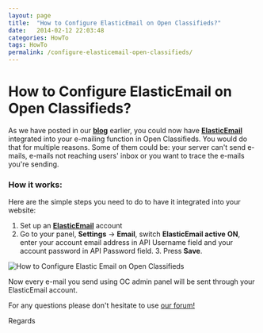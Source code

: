 ```yaml
---
layout: page
title:  "How to Configure ElasticEmail on Open Classifieds?"
date:   2014-02-12 22:03:48
categories: HowTo
tags: HowTo
permalink: /configure-elasticemail-open-classifieds/
---
```

# How to Configure ElasticEmail on Open Classifieds?

As we have posted in our **[blog](http://open-classifieds.com/2014/02/12/elastic-email-review/)** earlier, you could now have **[ElasticEmail ](https://elasticemail.com/account#/open-classifieds)** integrated into your e-mailing function in Open Classifieds. You would do that for multiple reasons. Some of them could be: your server can't send e-mails, e-mails not reaching users' inbox or you want to trace the e-mails you're sending.

### How it works:

Here are the simple steps you need to do to have it integrated into your website: 

1. Set up an **[ElasticEmail](http://j.mp/elasticemailoc)** account 
2. Go to your panel, **Settings** -> **Email**, switch **ElasticEmail active** **ON**, enter your account email address in API Username field and your account password in API Password field.
3\. Press **Save**.

![How to Configure Elastic Email on Open Classifieds](http://docs.yclas.com/images/elasticemail.png) 

Now every e-mail you send using OC admin panel will be sent through your ElasticEmail account. 

For any questions please don't hesitate to use [our forum!](http://forums.open-classifieds.com/) 

Regards

<!--title: How to Configure ElasticEmail on Open Classifieds?
link: http://open-classifieds.com/2014/02/12/configure-elasticemail-open-classifieds/
author: Kinan
description: 
post_id: 11346
created: 2014/02/12 23:03:48
created_gmt: 2014/02/12 22:03:48
comment_status: open
post_name: configure-elasticemail-open-classifieds
status: publish
post_type: post-->